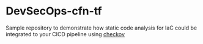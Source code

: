 # DevSecOps-cfn-tf

Sample repository to demonstrate how static code analysis for IaC could be integrated to your CICD pipeline using [checkov](https://github.com/bridgecrewio/checkov)
